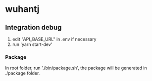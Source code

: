 # wuhantj

## Integration debug
1. edit "API_BASE_URL" in .env if necessary
2. run 'yarn start-dev'

### Package
In root folder, run './bin/package.sh', the package will be generated in ./package folder. 

